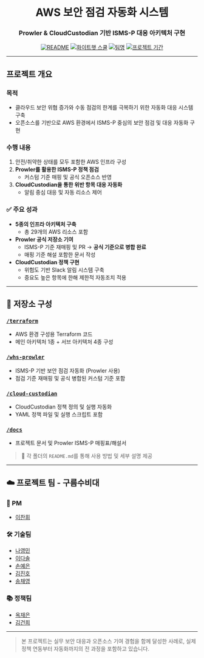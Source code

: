 <div align="center">

# AWS 보안 점검 자동화 시스템  
### Prowler & CloudCustodian 기반 ISMS-P 대응 아키텍처 구현

[![README](https://img.shields.io/badge/-README-important?logo=markdown)]()
[![화이트햇 스쿨](https://img.shields.io/badge/화이트햇_스쿨-3기-blueviolet?style=flat&logo=graduation-cap)]()
[![팀명](https://img.shields.io/badge/팀명-구름수비대-00c4cc?style=flat&logo=cloud)]()
[![프로젝트 기간](https://img.shields.io/badge/2025.05~2025.08-진행-green?style=flat)]()


</div>

---

## 프로젝트 개요

### 목적
- 클라우드 보안 위협 증가와 수동 점검의 한계를 극복하기 위한 자동화 대응 시스템 구축
- 오픈소스를 기반으로 AWS 환경에서 ISMS-P 중심의 보안 점검 및 대응 자동화 구현

### 수행 내용
1. 안전/취약한 상태를 모두 포함한 AWS 인프라 구성
2. **Prowler를 활용한 ISMS-P 정책 점검**
   - 커스텀 기준 매핑 및 공식 오픈소스 반영
3. **CloudCustodian을 통한 위반 항목 대응 자동화**
   - 알림 중심 대응 및 자동 리소스 제어

### ✅ 주요 성과
- **5종의 인프라 아키텍처 구축**
  - 총 29개의 AWS 리소스 포함
- **Prowler 공식 저장소 기여**
  - ISMS-P 기준 재매핑 및 PR → **공식 기준으로 병합 완료**
  - 매핑 기준 해설 포함한 문서 작성
- **CloudCustodian 정책 구현**
  - 위험도 기반 Slack 알림 시스템 구축
  - 중요도 높은 항목에 한해 제한적 자동조치 적용

---

## 📂 저장소 구성

### [`/terraform`](https://github.com/WHS3-CloudGuardians/Cloud-infra/tree/main/terraform)
- AWS 환경 구성용 Terraform 코드
- 메인 아키텍처 1종 + 서브 아키텍처 4종 구성

### [`/whs-prowler`](https://github.com/WHS3-CloudGuardians/Cloud-infra/tree/main/whs-prowler)
- ISMS-P 기반 보안 점검 자동화 (Prowler 사용)
- 점검 기준 재매핑 및 공식 병합된 커스텀 기준 포함

### [`/cloud-custodian`](https://github.com/WHS3-CloudGuardians/Cloud-infra/tree/main/cloud-custodian)
- CloudCustodian 정책 정의 및 실행 자동화
- YAML 정책 파일 및 실행 스크립트 포함

### [`/docs`](https://github.com/WHS3-CloudGuardians/Cloud-infra/tree/main/docs)
- 프로젝트 문서 및 Prowler ISMS-P 매핑표/해설서

> 📎 각 폴더의 `README.md`를 통해 사용 방법 및 세부 설명 제공

---

## ☁️ 프로젝트 팀 - **구름수비대**

### 🙂 PM  
- [이찬휘](https://github.com/iChanee)

### 🛠️ 기술팀   
- [나영민](https://github.com/skdudals99)  
- [이다솔](https://github.com/dasol729)  
- [손예은](https://github.com/ye-nni)  
- [김진호](https://github.com/oscarjhk)  
- [송채영](https://github.com/buddle031)

### 📚 정책팀 
- [옥재은](https://github.com/Jaen-923)
- [김건희](https://github.com/ghkim583)  

---

> 본 프로젝트는 실무 보안 대응과 오픈소스 기여 경험을 함께 달성한 사례로, 실제 정책 연동부터 자동화까지의 전 과정을 포함하고 있습니다.

